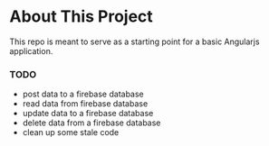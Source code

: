 # About This Project
This repo is meant to serve as a starting point for a basic Angularjs application.
### TODO
- post data to a firebase database
- read data from firebase database
- update data to a firebase database
- delete data from a firebase database
- clean up some stale code